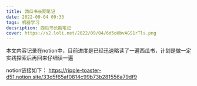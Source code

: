 ```yaml
---
title: 西瓜书长期笔记
date: 2022-09-04 09:33
tags: 机器学习
decsription: 西瓜书长期笔记
cover: https://s2.loli.net/2022/09/04/6d5oHbvAGS1rTls.png
---
```


本文内容记录在notion中，目前进度是已经迅速略读了一遍西瓜书，计划是做一定实践探索后再回来仔细读一遍

notion链接如下：
<https://ripple-toaster-d51.notion.site/33d5f65af0814c99b73b281556a79df9>
